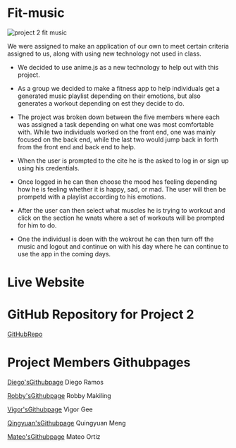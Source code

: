 # Fit-music
![project 2 fit music](https://github.com/rdiego56/Fit-music/assets/128023854/6217433c-1d49-4d48-9009-f0e03110b6ef)

We were assigned to make an application of our own to meet certain criteria assigned to us, along with using new technology not used in class.

* We decided to use anime.js as a new technology to help out with this project.

* As a group we decided to make a fitness app to help individuals get a generated music playlist depending on their emotions, but also generates a workout depending on est they decide to do.
* The project was broken down between the five members where each was assigned a task depending on what one was most comfortable with. While two individuals worked on the front end, one was mainly focused on the back end, while the last two would jump back in forth from the front end and back end to help.
* When the user is prompted to the cite he is the asked to log in or sign up using his credentials.
* Once logged in he can then choose the mood hes feeling depending how he is feeling whether it is happy, sad, or mad. The user will then be prompetd with a playlist according to his emotions.
* After the user can then select what muscles he is trying to workout and click on the section he wnats where a set of workouts will be prompted for him to do.
* One the individual is doen with the wokrout he can then turn off the music and logout and continue on with his day where he can continue to use the app in the coming days.

# Live Website

# GitHub Repository for Project 2
[GitHubRepo](https://github.com/rdiego56/Fit-music)

# Project Members Githubpages
[Diego'sGithubpage](https://github.com/rdiego56)
Diego Ramos

[Robby'sGithubpage](https://github.com/jzerobby)
Robby Makiling

[Vigor'sGithubpage](https://github.com/vigorgee123)
Vigor Gee

[Qingyuan'sGithubpage](https://github.com/MartinMeng1)
Quingyuan Meng

[Mateo'sGithubpage](https://github.com/Mateofo)
Mateo Ortiz

